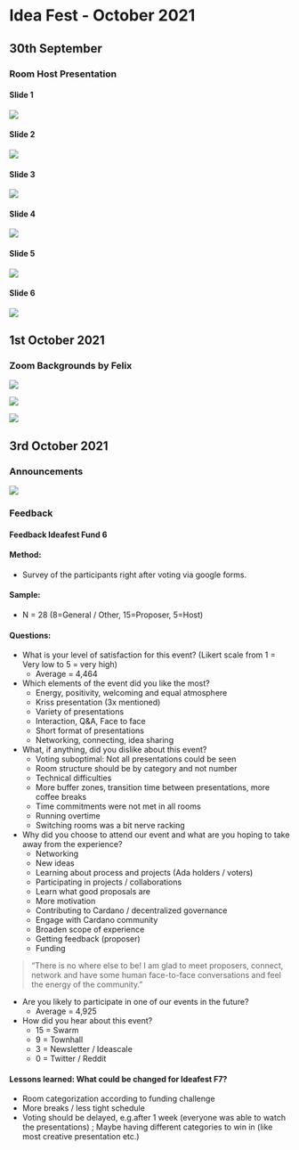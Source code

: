 # Idea Fest - October 2021

## 30th September

### Room Host Presentation

#### Slide 1

![](../.gitbook/assets/2021-10-03-4-.png)

#### Slide 2

![](../.gitbook/assets/2021-10-03-5-.png)

#### Slide 3

![](../.gitbook/assets/2021-10-03-6-.png)

#### Slide 4

![](../.gitbook/assets/2021-10-03-7-.png)

#### Slide 5

![](../.gitbook/assets/2021-10-03-8-.png)

#### Slide 6

![](../.gitbook/assets/2021-10-03-9-.png)

## 1st October 2021

### Zoom Backgrounds by Felix

![](../.gitbook/assets/2021-10-03-1-.png)

![](../.gitbook/assets/2021-10-03-2-.png)

![](../.gitbook/assets/2021-10-03-3-.png)

## 3rd October 2021

### Announcements

![](../.gitbook/assets/2021-10-03.png)

### Feedback

#### Feedback Ideafest Fund 6 

#### Method:

* Survey of the participants right after voting via google forms. 

#### Sample:

* N = 28 \(8=General / Other, 15=Proposer, 5=Host\)

#### Questions:

* What is your level of satisfaction for this event? \(Likert scale from 1 = Very low to 5 = very high\)
  * Average = 4,464
* Which elements of the event did you like the most?
  * Energy, positivity, welcoming and equal atmosphere
  * Kriss presentation \(3x mentioned\)
  * Variety of presentations
  * Interaction, Q&A, Face to face
  * Short format of presentations
  * Networking, connecting, idea sharing
* What, if anything, did you dislike about this event?
  * Voting suboptimal: Not all presentations could be seen
  * Room structure should be by category and not number
  * Technical difficulties
  * More buffer zones, transition time between presentations, more coffee breaks
  * Time commitments were not met in all rooms
  * Running overtime
  * Switching rooms was a bit nerve racking
* Why did you choose to attend our event and what are you hoping to take away from the experience?
  * Networking
  * New ideas
  * Learning about process and projects \(Ada holders / voters\)
  * Participating in projects / collaborations
  * Learn what good proposals are
  * More motivation
  * Contributing to Cardano / decentralized governance
  * Engage with Cardano community 
  * Broaden scope of experience
  * Getting feedback \(proposer\)
  * Funding

> “There is no where else to be! I am glad to meet proposers, connect, network and have some human face-to-face conversations and feel the energy of the community.”

* Are you likely to participate in one of our events in the future?
  * Average = 4,925
* How did you hear about this event? 
  * 15 = Swarm
  * 9 = Townhall
  * 3 = Newsletter / Ideascale
  * 0 = Twitter / Reddit

#### Lessons learned: What could be changed for Ideafest F7?

* Room categorization according to funding challenge 
* More breaks / less tight schedule
* Voting should be delayed, e.g.after 1 week \(everyone was able to watch the presentations\) ; Maybe having different categories to win in \(like most creative presentation etc.\)

